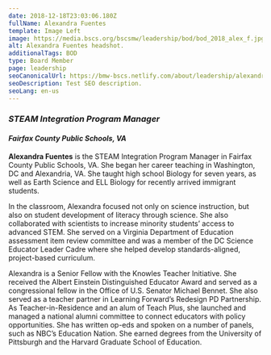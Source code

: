 ```yaml
---
date: 2018-12-18T23:03:06.180Z
fullName: Alexandra Fuentes
template: Image Left
image: https://media.bscs.org/bscsmw/leadership/bod/bod_2018_alex_f.jpg
alt: Alexandra Fuentes headshot.
additionalTags: BOD
type: Board Member
page: leadership
seoCanonicalUrl: https://bmw-bscs.netlify.com/about/leadership/alexandra-fuentes
seoDescription: Test SEO description.
seoLang: en-us
---
```


### *STEAM Integration Program Manager*
#### *Fairfax County Public Schools, VA*

**Alexandra Fuentes** is the STEAM Integration Program Manager in Fairfax County Public Schools, VA. She began her career teaching in Washington, DC and Alexandria, VA. She taught high school Biology for seven years, as well as Earth Science and ELL Biology for recently arrived immigrant students.

In the classroom, Alexandra focused not only on science instruction, but also on student development of literacy through science. She also collaborated with scientists to increase minority students’ access to advanced STEM. She served on a Virginia Department of Education assessment item review committee and was a member of the DC Science Educator Leader Cadre where she helped develop standards-aligned, project-based curriculum.

Alexandra is a Senior Fellow with the Knowles Teacher Initiative. She received the Albert Einstein Distinguished Educator Award and served as a congressional fellow in the Office of U.S. Senator Michael Bennet. She also served as a teacher partner in Learning Forward’s Redesign PD Partnership. As Teacher-in-Residence and an alum of Teach Plus, she launched and managed a national alumni committee to connect educators with policy opportunities. She has written op-eds and spoken on a number of panels, such as NBC’s Education Nation. She earned degrees from the University of Pittsburgh and the Harvard Graduate School of Education.